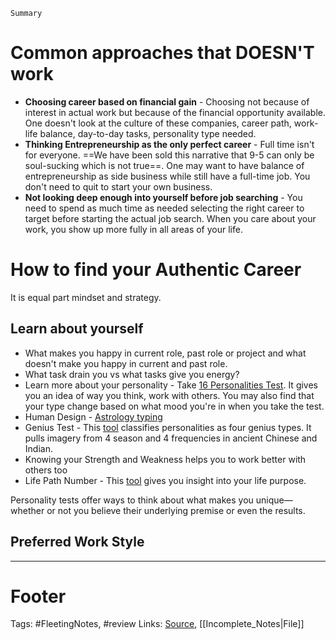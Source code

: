 `Summary`

# Common approaches that DOESN'T work
- **Choosing career based on financial gain** - Choosing not because of interest in actual work but because of the financial opportunity available. One doesn't look at the culture of these companies, career path, work-life balance, day-to-day tasks, personality type needed. 
- **Thinking Entrepreneurship as the only perfect career** - Full time isn't for everyone. ==We have been sold this narrative that 9-5 can only be soul-sucking which is not true==. One may want to have balance of entrepreneurship as side business while still have a full-time job. You don't need to quit to start your own business.
- **Not looking deep enough into yourself before job searching** - You need to spend as much time as needed selecting the right career to target before starting the actual job search. When you care about your work, you show up more fully in all areas of your life.

# How to find your Authentic Career
It is equal part mindset and strategy.

## Learn about yourself
- What makes you happy in current role, past role or project and what doesn't make you happy in current and past role.
- What task drain you vs what tasks give you energy?
- Learn more about your personality - Take [16 Personalities Test](https://www.16personalities.com/free-personality-test). It gives you an idea of way you think, work with others. You may also find that your type change based on what mood you're in when you take the test.
- Human Design - [Astrology typing](https://www.mybodygraph.com/)
- Genius Test - This [tool](https://www.geniusu.com/my-genius-test) classifies personalities as four genius types. It pulls imagery from 4 season and 4 frequencies in ancient Chinese and Indian.
- Knowing your Strength and Weakness helps you to work better with others too
- Life Path Number - This [tool](https://www.thecut.com/article/life-path-number.html) gives you insight into your life purpose. 

Personality tests offer ways to think about what makes you unique—whether or not you believe their underlying premise or even the results.
 
## Preferred Work Style


---

# Footer
Tags: #FleetingNotes, #review
Links: 
[Source](https://medium.com/better-humans/how-to-choose-a-career-that-fulfills-you-while-keeping-your-9-5-47462bbf6569), [[Incomplete_Notes|File]]

<!-- Comment
-->

[//]: # (Write a comment here)

<!--stackedit_data:
eyJoaXN0b3J5IjpbLTE2MTM3MjkzNjksLTE4NTcwODA2OTMsLT
E5Njk4NTY2ODAsLTE4OTk2OTc4OTRdfQ==
-->